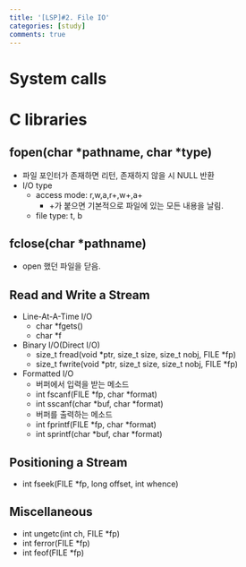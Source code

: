 ```yaml
---
title: '[LSP]#2. File IO'
categories: [study]
comments: true
---
```


# System calls


# C libraries

## fopen(char *pathname, char *type)

* 파일 포인터가 존재하면 리턴, 존재하지 않을 시 NULL 반환
* I/O type
	* access mode: r,w,a,r+,w+,a+
		- +가 붙으면 기본적으로 파일에 있는 모든 내용을 날림.
	* file type: t, b

## fclose(char *pathname)
* open 했던 파일을 닫음.

## Read and Write a Stream

* Line-At-A-Time I/O
	* char *fgets()
	* char *f
* Binary I/O(Direct I/O)
	* size_t fread(void *ptr, size_t size, size_t nobj, FILE *fp)
	* size_t fwrite(void *ptr, size_t size, size_t nobj, FILE *fp)
* Formatted I/O
	* 버퍼에서 입력을 받는 메소드
	* int fscanf(FILE *fp, char *format)
	* int sscanf(char *buf, char *format)
	* 버퍼를 출력하는 메소드
	* int fprintf(FILE *fp, char *format)
	* int sprintf(char *buf, char *format)
## Positioning a Stream
* int fseek(FILE *fp, long offset, int whence)

## Miscellaneous
* int ungetc(int ch, FILE *fp)
* int ferror(FILE *fp)
* int feof(FILE *fp)